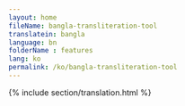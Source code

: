 ```yaml
--- 
layout: home 
fileName: bangla-transliteration-tool
translatein: bangla
language: bn
folderName : features
lang: ko
permalink: /ko/bangla-transliteration-tool
---
```

{% include section/translation.html %}